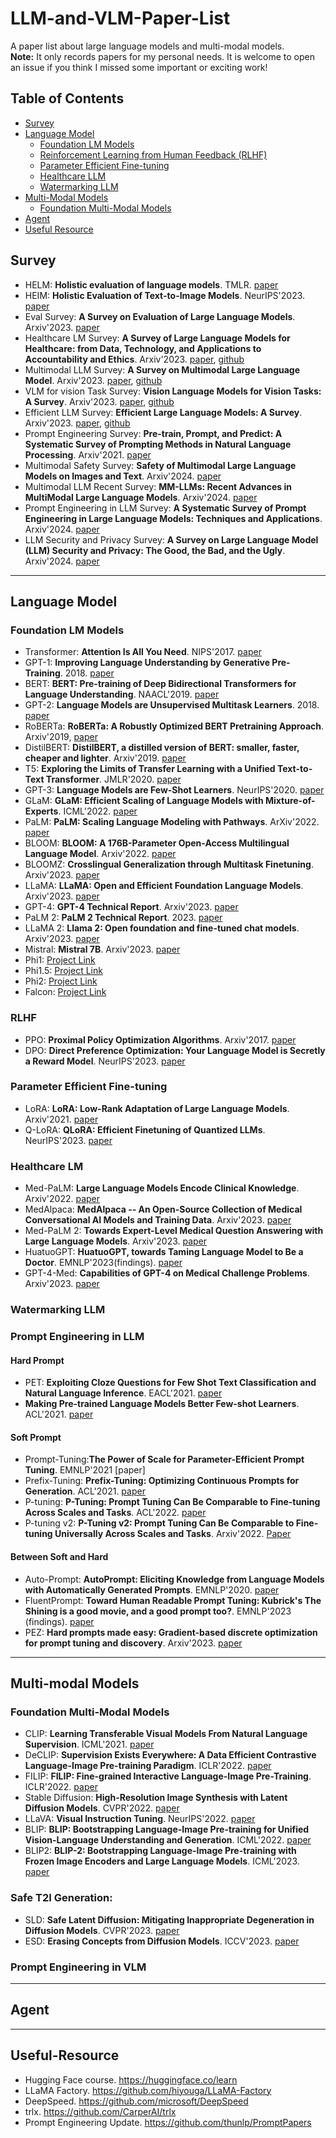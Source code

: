 # LLM-and-VLM-Paper-List
A paper list about large language models and multi-modal models.    
**Note:** It only records papers for my personal needs. It is welcome to open an issue if you think I missed some important or exciting work!

## Table of Contents

- [Survey](#survey)
- [Language Model](language-model)
  - [Foundation LM Models](#foundation-lm-models)
  - [Reinforcement Learning from Human Feedback (RLHF)](#rlhf)
  - [Parameter Efficient Fine-tuning](#parameter-efficient-fine-tuning)
  - [Healthcare LLM](#healthcare-lm)
  - [Watermarking LLM](#watermarking-llm)
- [Multi-Modal Models](#multi-modal-models)
  - [Foundation Multi-Modal Models](#foundation-multi-modal-models)
- [Agent](#agent)
- [Useful Resource](#useful-resource)

## Survey
- HELM: **Holistic evaluation of language models**. TMLR. [paper](https://arxiv.org/abs/2211.09110)
- HEIM: **Holistic Evaluation of Text-to-Image Models**. NeurIPS'2023. [paper](https://arxiv.org/abs/2311.04287)
- Eval Survey: **A Survey on Evaluation of Large Language Models**. Arxiv'2023. [paper](https://arxiv.org/abs/2307.03109)
- Healthcare LM Survey: **A Survey of Large Language Models for Healthcare: from Data, Technology, and Applications to Accountability and Ethics**. Arxiv'2023. [paper](https://arxiv.org/abs/2310.05694), [github](https://github.com/KaiHe-better/LLM-for-Healthcare)
- Multimodal LLM Survey: **A Survey on Multimodal Large Language Model**. Arxiv'2023. [paper](https://arxiv.org/pdf/2306.13549.pdf), [github](https://github.com/BradyFU/Awesome-Multimodal-Large-Language-Models)
- VLM for vision Task Survey: **Vision Language Models for Vision Tasks: A Survey**. Arxiv'2023. [paper](https://arxiv.org/abs/2304.00685), [github](https://github.com/jingyi0000/VLM_survey)
- Efficient LLM Survey: **Efficient Large Language Models: A Survey**. Arxiv'2023. [paper](https://arxiv.org/abs/2312.03863), [github](https://github.com/AIoT-MLSys-Lab/Efficient-LLMs-Survey)
- Prompt Engineering Survey: **Pre-train, Prompt, and Predict: A Systematic Survey of Prompting Methods in Natural Language Processing**. Arxiv'2021. [paper](https://arxiv.org/abs/2107.13586)
- Multimodal Safety Survey: **Safety of Multimodal Large Language Models on Images and Text**. Arxiv'2024. [paper](https://arxiv.org/abs/2402.00357)
- Multimodal LLM Recent Survey: **MM-LLMs: Recent Advances in MultiModal Large Language Models**. Arxiv'2024. [paper](https://arxiv.org/abs/2401.13601)
- Prompt Engineering in LLM Survey: **A Systematic Survey of Prompt Engineering in Large Language Models: Techniques and Applications**. Arxiv'2024. [paper](https://arxiv.org/abs/2402.07927)
- LLM Security and Privacy Survey: **A Survey on Large Language Model (LLM) Security and Privacy: The Good, the Bad, and the Ugly**. Arxiv'2024. [paper](https://arxiv.org/abs/2312.02003)
---

## Language Model
### Foundation LM Models
- Transformer: **Attention Is All You Need**. NIPS'2017. [paper](https://arxiv.org/abs/1706.03762)
- GPT-1: **Improving Language Understanding by Generative Pre-Training**. 2018. [paper](https://s3-us-west-2.amazonaws.com/openai-assets/research-covers/language-unsupervised/language_understanding_paper.pdf)
- BERT: **BERT: Pre-training of Deep Bidirectional Transformers for Language Understanding**. NAACL'2019. [paper](https://aclanthology.org/N19-1423.pdf)
- GPT-2: **Language Models are Unsupervised Multitask Learners**. 2018. [paper](https://d4mucfpksywv.cloudfront.net/better-language-models/language_models_are_unsupervised_multitask_learners.pdf)
- RoBERTa: **RoBERTa: A Robustly Optimized BERT Pretraining Approach**. Arxiv'2019, [paper](https://arxiv.org/abs/1907.11692)
- DistilBERT: **DistilBERT, a distilled version of BERT: smaller, faster, cheaper and lighter**. Arxiv'2019. [paper](https://arxiv.org/abs/1910.01108)
- T5: **Exploring the Limits of Transfer Learning with a Unified Text-to-Text Transformer**. JMLR'2020. [paper](https://arxiv.org/abs/1910.10683)
- GPT-3: **Language Models are Few-Shot Learners**. NeurIPS'2020. [paper](https://arxiv.org/abs/2005.14165)
- GLaM: **GLaM: Efficient Scaling of Language Models with Mixture-of-Experts**. ICML'2022. [paper](https://arxiv.org/abs/2112.06905)
- PaLM: **PaLM: Scaling Language Modeling with Pathways**. ArXiv'2022. [paper](https://arxiv.org/abs/2204.02311)
- BLOOM:  **BLOOM: A 176B-Parameter Open-Access Multilingual Language Model**. Arxiv'2022. [paper](https://arxiv.org/abs/2211.05100)
- BLOOMZ: **Crosslingual Generalization through Multitask Finetuning**. Arxiv'2023. [paper](https://arxiv.org/abs/2211.01786)
- LLaMA: **LLaMA: Open and Efficient Foundation Language Models**. Arxiv'2023. [paper](https://arxiv.org/abs/2302.13971)
- GPT-4: **GPT-4 Technical Report**. Arxiv'2023. [paper]([http://arxiv.org/abs/2303.08774v2](https://arxiv.org/abs/2303.08774v4))
- PaLM 2: **PaLM 2 Technical Report**. 2023. [paper](https://arxiv.org/abs/2305.10403)
- LLaMA 2: **Llama 2: Open foundation and fine-tuned chat models**. Arxiv'2023. [paper](https://arxiv.org/abs/2307.09288)
- Mistral: **Mistral 7B**. Arxiv'2023. [paper](https://arxiv.org/abs/2310.06825)
- Phi1: [Project Link](https://huggingface.co/microsoft/phi-1)
- Phi1.5: [Project Link](https://huggingface.co/microsoft/phi-1_5)
- Phi2: [Project Link](https://huggingface.co/microsoft/phi-2)
- Falcon: [Project Link](https://huggingface.co/tiiuae)
### RLHF 
- PPO: **Proximal Policy Optimization Algorithms**. Arxiv'2017. [paper](https://arxiv.org/abs/1707.06347)
- DPO: **Direct Preference Optimization: Your Language Model is Secretly a Reward Model**. NeurIPS'2023. [paper](https://arxiv.org/abs/2305.18290)
### Parameter Efficient Fine-tuning
- LoRA: **LoRA: Low-Rank Adaptation of Large Language Models**. Arxiv'2021. [paper](https://arxiv.org/abs/2106.09685)
- Q-LoRA: **QLoRA: Efficient Finetuning of Quantized LLMs**. NeurIPS'2023. [paper](https://arxiv.org/abs/2305.14314)
### Healthcare LM
- Med-PaLM: **Large Language Models Encode Clinical Knowledge**. Arxiv'2022. [paper](https://arxiv.org/abs/2212.13138)
- MedAlpaca: **MedAlpaca -- An Open-Source Collection of Medical Conversational AI Models and Training Data**. Arxiv'2023. [paper](https://arxiv.org/abs/2304.08247)
- Med-PaLM 2: **Towards Expert-Level Medical Question Answering with Large Language Models**. Arxiv'2023. [paper](https://arxiv.org/abs/2305.09617)
- HuatuoGPT: **HuatuoGPT, towards Taming Language Model to Be a Doctor**. EMNLP'2023(findings). [paper](https://arxiv.org/abs/2305.15075)
- GPT-4-Med: **Capabilities of GPT-4 on Medical Challenge Problems**. Arxiv'2023. [paper](https://arxiv.org/abs/2303.13375)
### Watermarking LLM

### Prompt Engineering in LLM
#### Hard Prompt
- PET: **Exploiting Cloze Questions for Few Shot Text Classification and Natural Language Inference**. EACL'2021. [paper](https://arxiv.org/abs/2001.07676)
- **Making Pre-trained Language Models Better Few-shot Learners**. ACL'2021. [paper](https://arxiv.org/abs/2012.15723)
#### Soft Prompt
- Prompt-Tuning:**The Power of Scale for Parameter-Efficient Prompt Tuning**. EMNLP'2021 [paper]
- Prefix-Tuning: **Prefix-Tuning: Optimizing Continuous Prompts for Generation**. ACL'2021. [paper](https://arxiv.org/abs/2101.00190)
- P-tuning: **P-Tuning: Prompt Tuning Can Be Comparable to Fine-tuning Across Scales and Tasks**. ACL'2022. [paper](https://aclanthology.org/2022.acl-short.8/)
- P-tuning v2: **P-Tuning v2: Prompt Tuning Can Be Comparable to Fine-tuning Universally Across Scales and Tasks**. Arxiv'2022. [Paper](https://arxiv.org/abs/2110.07602)
#### Between Soft and Hard
- Auto-Prompt: **AutoPrompt: Eliciting Knowledge from Language Models with Automatically Generated Prompts**. EMNLP'2020. [paper](https://arxiv.org/abs/2010.15980)
- FluentPrompt: **Toward Human Readable Prompt Tuning: Kubrick's The Shining is a good movie, and a good prompt too?**. EMNLP'2023 (findings). [paper](https://arxiv.org/abs/2212.10539)
- PEZ: **Hard prompts made easy: Gradient-based discrete optimization for prompt tuning and discovery**. Arxiv'2023. [paper](https://arxiv.org/abs/2302.03668)
---


## Multi-modal Models
### Foundation Multi-Modal Models
- CLIP: **Learning Transferable Visual Models From Natural Language Supervision**. ICML'2021. [paper](https://arxiv.org/abs/2103.00020)
- DeCLIP: **Supervision Exists Everywhere: A Data Efficient Contrastive Language-Image Pre-training Paradigm**. ICLR'2022. [paper](https://arxiv.org/abs/2110.05208)
- FILIP: **FILIP: Fine-grained Interactive Language-Image Pre-Training**. ICLR'2022. [paper](https://arxiv.org/abs/2111.07783)
- Stable Diffusion: **High-Resolution Image Synthesis with Latent Diffusion Models**. CVPR'2022. [paper](https://arxiv.org/abs/2112.10752)
- LLaVA: **Visual Instruction Tuning**. NeurIPS'2022. [paper](https://arxiv.org/abs/2304.08485)
- BLIP: **BLIP: Bootstrapping Language-Image Pre-training for Unified Vision-Language Understanding and Generation**. ICML'2022. [paper](https://arxiv.org/abs/2201.12086)
- BLIP2: **BLIP-2: Bootstrapping Language-Image Pre-training with Frozen Image Encoders and Large Language Models**. ICML'2023. [paper](https://arxiv.org/abs/2301.12597)
### Safe T2I Generation:
- SLD: **Safe Latent Diffusion: Mitigating Inappropriate Degeneration in Diffusion Models**. CVPR'2023. [paper](https://arxiv.org/abs/2211.05105)
- ESD: **Erasing Concepts from Diffusion Models**. ICCV'2023. [paper](https://arxiv.org/abs/2303.07345)
### Prompt Engineering in VLM

---

## Agent

---
## Useful-Resource
- Hugging Face course. https://huggingface.co/learn
- LLaMA Factory. https://github.com/hiyouga/LLaMA-Factory
- DeepSpeed. https://github.com/microsoft/DeepSpeed
- trlx. https://github.com/CarperAI/trlx
- Prompt Engineering Update. https://github.com/thunlp/PromptPapers

